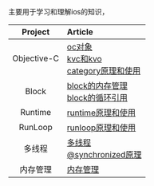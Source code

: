 主要用于学习和理解ios的知识，

| Project | Article |
|:-------:|:------|
| Objective-C | [oc对象](objective-c/oc对象.md) <br> [kvc和kvo](objective-c/kvc和kvo.md) <br> [category原理和使用](objective-c/category原理和使用.md) |
| Block | [block的内存管理](block/block的内存管理.md) <br> [block的循环引用](block/block的循环引用.md) |
| Runtime | [runtime原理和使用](runtime/runtime原理和使用.md)|
| RunLoop | [runloop原理和使用](runtime/runloop原理和使用.md)|
| 多线程 | [多线程](multi-threading/多线程.md) <br> [@synchronized原理](block/synchronized.md) |
| 内存管理 | [内存管理](memory-management/iOS下的内存管理.md) |